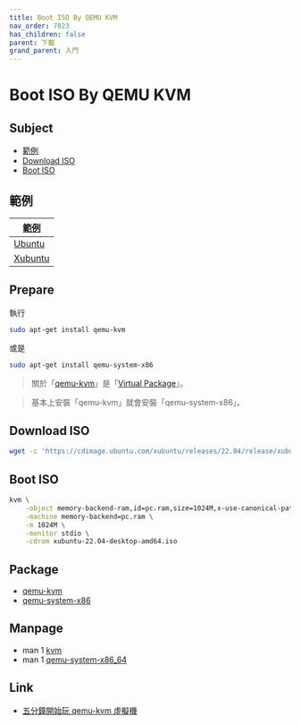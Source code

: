 ```yaml
---
title: Boot ISO By QEMU KVM
nav_order: 7023
has_children: false
parent: 下載
grand_parent: 入門
---
```



# Boot ISO By QEMU KVM


## Subject

* [範例](#範例)
* [Download ISO](#download-iso)
* [Boot ISO](#boot-iso)



## 範例

| [範例](https://github.com/samwhelp/note-about-ubuntu/tree/gh-pages/_demo/download/iso/22.04-flavours) |
| --- |
| [Ubuntu](https://github.com/samwhelp/note-about-ubuntu/tree/gh-pages/_demo/download/iso/22.04-flavours/ubuntu/boot.sh) |
| [Xubuntu](https://github.com/samwhelp/note-about-ubuntu/tree/gh-pages/_demo/download/iso/22.04-flavours/xubuntu/boot.sh) |


## Prepare

執行

``` sh
sudo apt-get install qemu-kvm
```

或是

``` sh
sudo apt-get install qemu-system-x86
```

> 關於「[qemu-kvm](https://packages.ubuntu.com/jammy/qemu-kvm)」是「[Virtual Package](https://www.debian.org/doc/debian-policy/ch-binary.html#virtual-packages)」。

> 基本上安裝「qemu-kvm」就會安裝「qemu-system-x86」。


## Download ISO

``` sh
wget -c 'https://cdimage.ubuntu.com/xubuntu/releases/22.04/release/xubuntu-22.04-desktop-amd64.iso'
```

## Boot ISO

``` sh
kvm \
	-object memory-backend-ram,id=pc.ram,size=1024M,x-use-canonical-path-for-ramblock-id=off \
	-machine memory-backend=pc.ram \
	-m 1024M \
	-monitor stdio \
	-cdrom xubuntu-22.04-desktop-amd64.iso
```


## Package

* [qemu-kvm](https://packages.ubuntu.com/jammy/qemu-kvm)
* [qemu-system-x86](https://packages.ubuntu.com/jammy/qemu-system-x86)


## Manpage

* man 1 [kvm](http://manpages.ubuntu.com/manpages/jammy/en/man1/kvm.1.html)
* man 1 [qemu-system-x86_64](http://manpages.ubuntu.com/manpages/jammy/en/man1/qemu-system-x86_64.1.html)


## Link

* [五分鐘開始玩 qemu-kvm 虛擬機](https://newtoypia.blogspot.com/2015/02/qemu-kvm.html)
